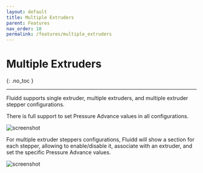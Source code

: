 ```yaml
---
layout: default
title: Multiple Extruders
parent: Features
nav_order: 10
permalink: /features/multiple_extruders
---
```


# Multiple Extruders
{: .no_toc }

---

Fluidd supports single extruder, multiple extruders, and multiple extruder
stepper configurations.

There is full support to set Pressure Advance values in all configurations.

![screenshot](/assets/images/multiple-extruders.png)

For multiple extruder steppers configurations, Fluidd will show a section for
each stepper, allowing to enable/disable it, associate with an extruder, and set
the specific Pressure Advance values.

![screenshot](/assets/images/multiple-extruder-steppers.png)
